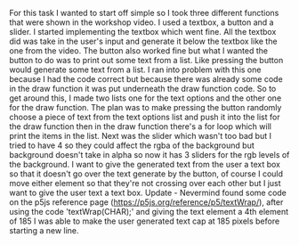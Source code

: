 For this task I wanted to start off simple so I took three different functions that were shown in the workshop video. I used a textbox, a button and a slider. I started implementing the textbox which went fine. All the textbox did was take in the user's input and generate it below the textbox like the one from the video. The button also worked fine but what I wanted the button to do was to print out some text from a list. Like pressing the button would generate some text from a list. I ran into problem with this one because I had the code correct but because there was already some code in the draw function it was put underneath the draw function code. So to get around this, I made two lists one for the text options and the other one for the draw function. The plan was to make pressing the button randomly choose a piece of text from the text options list and push it into the list for the draw function then in the draw function there's a for loop which will print the items in the list. Next was the slider which wasn't too bad but I tried to have 4 so they could affect the rgba of the background but background doesn't take in alpha so now it has 3 sliders for the rgb levels of the background. I want to give the generated text from the user a text box so that it doesn't go over the text generate by the button, of course I could move either element so that they're not crossing over each other but I just want to give the user text a text box. Update - Nevermind found some code on the p5js reference page (https://p5js.org/reference/p5/textWrap/), after using the code 'textWrap(CHAR);' and giving the text element a 4th element of 185 I was able to make the user generated text cap at 185 pixels before starting a new line.
